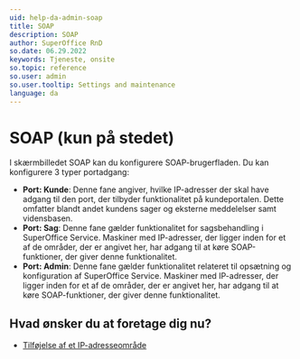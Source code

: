 ```yaml
---
uid: help-da-admin-soap
title: SOAP
description: SOAP
author: SuperOffice RnD
so.date: 06.29.2022
keywords: Tjeneste, onsite
so.topic: reference
so.user: admin
so.user.tooltip: Settings and maintenance
language: da
---
```


# SOAP (kun på stedet)

I skærmbilledet SOAP kan du konfigurere SOAP-brugerfladen. Du kan konfigurere 3 typer portadgang:

* **Port: Kunde**: Denne fane angiver, hvilke IP-adresser der skal have adgang til den port, der tilbyder funktionalitet på kundeportalen. Dette omfatter blandt andet kundens sager og eksterne meddelelser samt vidensbasen.
* **Port: Sag**: Denne fane gælder funktionalitet for sagsbehandling i SuperOffice Service. Maskiner med IP-adresser, der ligger inden for et af de områder, der er angivet her, har adgang til at køre SOAP-funktioner, der giver denne funktionalitet.
* **Port: Admin**: Denne fane gælder funktionalitet relateret til opsætning og konfiguration af SuperOffice Service. Maskiner med IP-adresser, der ligger inden for et af de områder, der er angivet her, har adgang til at køre SOAP-funktioner, der giver denne funktionalitet.

## Hvad ønsker du at foretage dig nu?

* [Tilføjelse af et IP-adresseområde][1]

<!-- Referenced links -->
[1]: ../configure-soap.md

<!-- Referenced images -->
